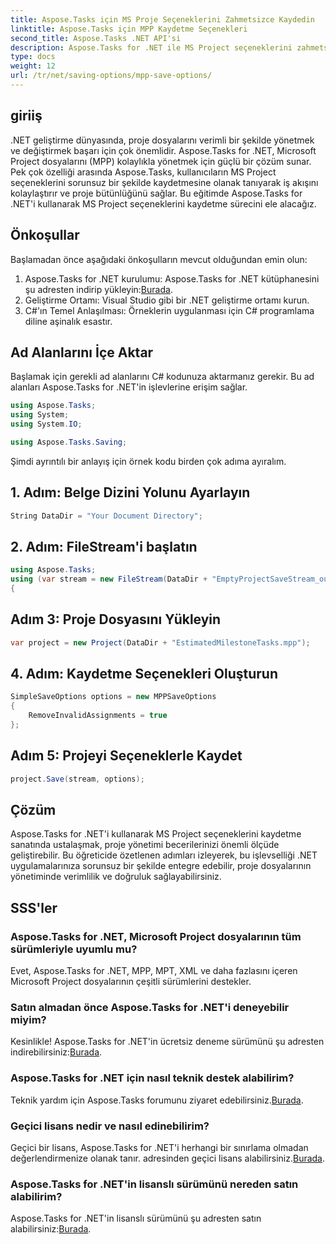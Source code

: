 ```yaml
---
title: Aspose.Tasks için MS Proje Seçeneklerini Zahmetsizce Kaydedin
linktitle: Aspose.Tasks için MPP Kaydetme Seçenekleri
second_title: Aspose.Tasks .NET API'si
description: Aspose.Tasks for .NET ile MS Project seçeneklerini zahmetsizce nasıl kaydedeceğinizi öğrenin. Proje yönetimi verimliliğinizi artırın.
type: docs
weight: 12
url: /tr/net/saving-options/mpp-save-options/
---
```

## giriiş
.NET geliştirme dünyasında, proje dosyalarını verimli bir şekilde yönetmek ve değiştirmek başarı için çok önemlidir. Aspose.Tasks for .NET, Microsoft Project dosyalarını (MPP) kolaylıkla yönetmek için güçlü bir çözüm sunar. Pek çok özelliği arasında Aspose.Tasks, kullanıcıların MS Project seçeneklerini sorunsuz bir şekilde kaydetmesine olanak tanıyarak iş akışını kolaylaştırır ve proje bütünlüğünü sağlar. Bu eğitimde Aspose.Tasks for .NET'i kullanarak MS Project seçeneklerini kaydetme sürecini ele alacağız.
## Önkoşullar
Başlamadan önce aşağıdaki önkoşulların mevcut olduğundan emin olun:
1. Aspose.Tasks for .NET kurulumu: Aspose.Tasks for .NET kütüphanesini şu adresten indirip yükleyin:[Burada](https://releases.aspose.com/tasks/net/).
2. Geliştirme Ortamı: Visual Studio gibi bir .NET geliştirme ortamı kurun.
3. C#'ın Temel Anlaşılması: Örneklerin uygulanması için C# programlama diline aşinalık esastır.

## Ad Alanlarını İçe Aktar
Başlamak için gerekli ad alanlarını C# kodunuza aktarmanız gerekir. Bu ad alanları Aspose.Tasks for .NET'in işlevlerine erişim sağlar.

```csharp
using Aspose.Tasks;
using System;
using System.IO;

using Aspose.Tasks.Saving;
```

Şimdi ayrıntılı bir anlayış için örnek kodu birden çok adıma ayıralım.
## 1. Adım: Belge Dizini Yolunu Ayarlayın
```csharp
String DataDir = "Your Document Directory";
```
## 2. Adım: FileStream'i başlatın
```csharp
using Aspose.Tasks;
using (var stream = new FileStream(DataDir + "EmptyProjectSaveStream_out.xml", FileMode.Create, FileAccess.Write))
{
```
## Adım 3: Proje Dosyasını Yükleyin
```csharp
var project = new Project(DataDir + "EstimatedMilestoneTasks.mpp");
```
## 4. Adım: Kaydetme Seçenekleri Oluşturun
```csharp
SimpleSaveOptions options = new MPPSaveOptions
{
	RemoveInvalidAssignments = true
};
```
## Adım 5: Projeyi Seçeneklerle Kaydet
```csharp
project.Save(stream, options);
```

## Çözüm
Aspose.Tasks for .NET'i kullanarak MS Project seçeneklerini kaydetme sanatında ustalaşmak, proje yönetimi becerilerinizi önemli ölçüde geliştirebilir. Bu öğreticide özetlenen adımları izleyerek, bu işlevselliği .NET uygulamalarınıza sorunsuz bir şekilde entegre edebilir, proje dosyalarının yönetiminde verimlilik ve doğruluk sağlayabilirsiniz.

## SSS'ler
### Aspose.Tasks for .NET, Microsoft Project dosyalarının tüm sürümleriyle uyumlu mu?
Evet, Aspose.Tasks for .NET, MPP, MPT, XML ve daha fazlasını içeren Microsoft Project dosyalarının çeşitli sürümlerini destekler.
### Satın almadan önce Aspose.Tasks for .NET'i deneyebilir miyim?
 Kesinlikle! Aspose.Tasks for .NET'in ücretsiz deneme sürümünü şu adresten indirebilirsiniz:[Burada](https://releases.aspose.com/).
### Aspose.Tasks for .NET için nasıl teknik destek alabilirim?
 Teknik yardım için Aspose.Tasks forumunu ziyaret edebilirsiniz.[Burada](https://forum.aspose.com/c/tasks/15).
### Geçici lisans nedir ve nasıl edinebilirim?
 Geçici bir lisans, Aspose.Tasks for .NET'i herhangi bir sınırlama olmadan değerlendirmenize olanak tanır. adresinden geçici lisans alabilirsiniz.[Burada](https://purchase.aspose.com/temporary-license/).
### Aspose.Tasks for .NET'in lisanslı sürümünü nereden satın alabilirim?
 Aspose.Tasks for .NET'in lisanslı sürümünü şu adresten satın alabilirsiniz:[Burada](https://purchase.aspose.com/buy).